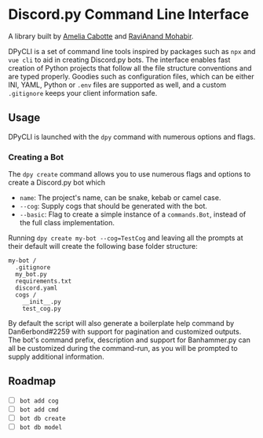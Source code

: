 # Discord.py Command Line Interface

A library built by [Amelia Cabotte](https://github.com/Amelia-exe) and [RaviAnand Mohabir](https://github.com/Dan6erbond).

DPyCLI is a set of command line tools inspired by packages such as `npx` and `vue cli` to aid in creating Discord.py bots. The interface enables fast creation of Python projects that follow all the file structure conventions and are typed properly. Goodies such as configuration files, which can be either INI, YAML, Python or `.env` files are supported as well, and a custom `.gitignore` keeps your client information safe.

## Usage

DPyCLI is launched with the `dpy` command with numerous options and flags.

### Creating a Bot

The `dpy create` command allows you to use numerous flags and options to create a Discord.py bot which 

 - `name`: The project's name, can be snake, kebab or camel case.
 - `--cog`: Supply cogs that should be generated with the bot.
 - `--basic`: Flag to create a simple instance of a `commands.Bot`, instead of the full class implementation.

Running `dpy create my-bot --cog=TestCog` and leaving all the prompts at their default will create the following base folder structure:

```
my-bot /
  .gitignore
  my_bot.py
  requirements.txt
  discord.yaml
  cogs /
    __init__.py
    test_cog.py
```

By default the script will also generate a boilerplate help command by Dan6erbond#2259 with support for pagination and customized outputs. The bot's command prefix, description and support for Banhammer.py can all be customized during the command-run, as you will be prompted to supply additional information.

## Roadmap

 - [ ] `bot add cog`
 - [ ] `bot add cmd`
 - [ ] `bot db create`
 - [ ] `bot db model`
